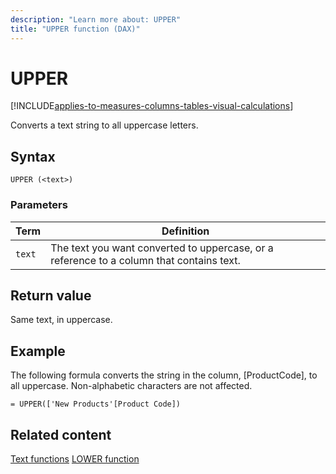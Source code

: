 ```yaml
---
description: "Learn more about: UPPER"
title: "UPPER function (DAX)"
---
```

# UPPER

[!INCLUDE[applies-to-measures-columns-tables-visual-calculations](includes/applies-to-measures-columns-tables-visual-calculations.md)]

Converts a text string to all uppercase letters.

## Syntax

```dax
UPPER (<text>)
```

### Parameters

|Term|Definition|
|--------|--------------|
|`text`|The text you want converted to uppercase, or a reference to a column that contains text.|

## Return value

Same text, in uppercase.

## Example

The following formula converts the string in the column, [ProductCode], to all uppercase. Non-alphabetic characters are not affected.

```dax
= UPPER(['New Products'[Product Code])
```

## Related content

[Text functions](text-functions-dax.md)
[LOWER function](lower-function-dax.md)
